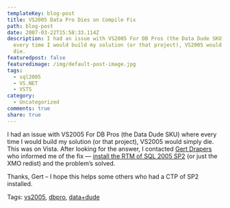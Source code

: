 ```yaml
---
templateKey: blog-post
title: VS2005 Data Pro Dies on Compile Fix
path: blog-post
date: 2007-03-22T15:58:33.114Z
description: I had an issue with VS2005 For DB Pros (the Data Dude SKU) where
  every time I would build my solution (or that project), VS2005 would simply
  die.
featuredpost: false
featuredimage: /img/default-post-image.jpg
tags:
  - sql2005
  - VS.NET
  - VSTS
category:
  - Uncategorized
comments: true
share: true
---
```

<!--StartFragment-->

I had an issue with VS2005 For DB Pros (the Data Dude SKU) where every time I would build my solution (or that project), VS2005 would simply die. This was on Vista. After looking for the answer, I contacted [Gert Drapers](http://blogs.msdn.com/gertd) who informed me of the fix — [install the RTM of SQL 2005 SP2](http://blogs.msdn.com/gertd/archive/2007/02/19/sql-server-2005-sp2.aspx) (or just the XMO redist) and the problem’s solved.

Thanks, Gert – I hope this helps some others who had a CTP of SP2 installed.

Tags: [vs2005](http://technorati.com/tag/vs2005), [dbpro](http://technorati.com/tag/dbpro), [data+dude](http://technorati.com/tag/data+dude)

<!--EndFragment-->